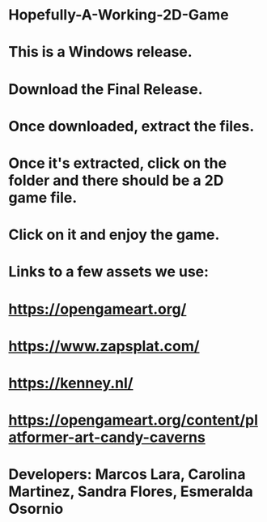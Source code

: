 # Hopefully-A-Working-2D-Game
# 
# This is a Windows release. 
# Download the Final Release.
# Once downloaded, extract the files.
# Once it's extracted, click on the folder and there should be a 2D game file. 
# Click on it and enjoy the game. 
# 
#
# Links to a few assets we use:
# https://opengameart.org/
# https://www.zapsplat.com/
# https://kenney.nl/
# https://opengameart.org/content/platformer-art-candy-caverns
#
#
# Developers: Marcos Lara, Carolina Martinez, Sandra Flores, Esmeralda Osornio

